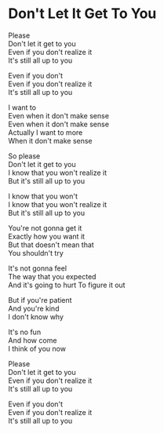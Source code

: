 # Don't Let It Get To You  

Please  
Don't let it get to you  
Even if you don't realize it  
It's still all up to you  

Even if you don't  
Even if you don't realize it  
It's still all up to you  

I want to  
Even when it don't make sense  
Even when it don't make sense  
Actually I want to more  
When it don't make sense  

So please  
Don't let it get to you  
I know that you won't realize it  
But it's still all up to you  

I know that you won't  
I know that you won't realize it  
But it's still all up to you  

You're not gonna get it  
Exactly how you want it  
But that doesn't mean that   
You shouldn't try  

It's not gonna feel  
The way that you expected  
And it's going to hurt
To figure it out  

But if you're patient  
And you're kind  
I don't know why  

It's no fun  
And how come  
I think of you now  

Please  
Don't let it get to you  
Even if you don't realize it  
It's still all up to you  

Even if you don't  
Even if you don't realize it  
It's still all up to you  
